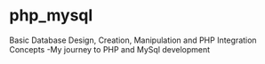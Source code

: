# php_mysql
Basic Database Design, Creation, Manipulation and PHP Integration Concepts
-My journey to PHP and MySql development
